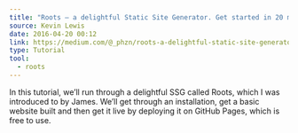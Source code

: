 ```yaml
---
title: "Roots — a delightful Static Site Generator. Get started in 20 minutes."
source: Kevin Lewis
date: 2016-04-20 00:12
link: https://medium.com/@_phzn/roots-a-delightful-static-site-generator-get-started-in-20-minutes-f7aaab43056d#.2qav67rq2
type: Tutorial
tool:
  - roots 
---
```

In this tutorial, we’ll run through a delightful SSG called Roots, which I was introduced to by James. We’ll get through an installation, get a basic website built and then get it live by deploying it on GitHub Pages, which is free to use.





